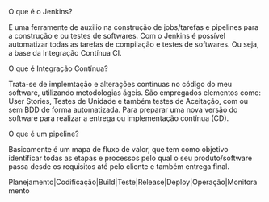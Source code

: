 

O que é o Jenkins?

É uma ferramente de auxilio na construção de jobs/tarefas e pipelines para a construção e ou testes de softwares.
Com o Jenkins é possível automatizar todas as tarefas de compilação e testes de softwares. Ou seja, a base da Integração Contínua CI.

O que é Integração Contínua?

Trata-se de implemtação e alterações contínuas no código do meu software, utilizando metodologias ágeis.
São empregados elementos como: User Stories, Testes de Unidade e também testes de Aceitação, com ou sem BDD de forma automatizada. Para preparar uma nova versão do software para realizar a entrega ou implementação contínua (CD).

O que é um pipeline?

Basicamente é um mapa de fluxo de valor, que tem como objetivo identificar todas as etapas e processos pelo qual o seu produto/software passa desde os requisitos até pelo cliente e também entrega final. 

Planejamento|Codificação|Build|Teste|Release|Deploy|Operação|Monitoramento


